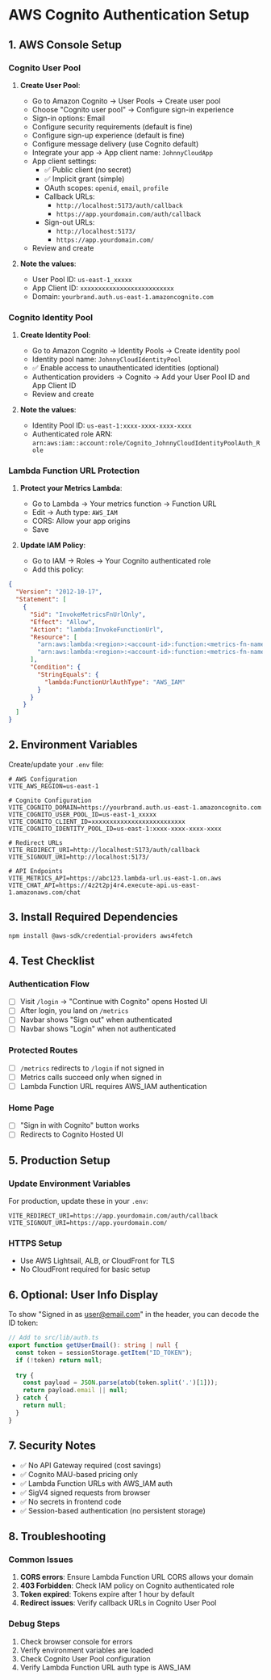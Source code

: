 # AWS Cognito Authentication Setup

## 1. AWS Console Setup

### Cognito User Pool
1. **Create User Pool**:
   - Go to Amazon Cognito → User Pools → Create user pool
   - Choose "Cognito user pool" → Configure sign-in experience
   - Sign-in options: Email
   - Configure security requirements (default is fine)
   - Configure sign-up experience (default is fine)
   - Configure message delivery (use Cognito default)
   - Integrate your app → App client name: `JohnnyCloudApp`
   - App client settings:
     - ✅ Public client (no secret)
     - ✅ Implicit grant (simple)
     - OAuth scopes: `openid`, `email`, `profile`
     - Callback URLs:
       - `http://localhost:5173/auth/callback`
       - `https://app.yourdomain.com/auth/callback`
     - Sign-out URLs:
       - `http://localhost:5173/`
       - `https://app.yourdomain.com/`
   - Review and create

2. **Note the values**:
   - User Pool ID: `us-east-1_xxxxx`
   - App Client ID: `xxxxxxxxxxxxxxxxxxxxxxxxxx`
   - Domain: `yourbrand.auth.us-east-1.amazoncognito.com`

### Cognito Identity Pool
1. **Create Identity Pool**:
   - Go to Amazon Cognito → Identity Pools → Create identity pool
   - Identity pool name: `JohnnyCloudIdentityPool`
   - ✅ Enable access to unauthenticated identities (optional)
   - Authentication providers → Cognito → Add your User Pool ID and App Client ID
   - Review and create

2. **Note the values**:
   - Identity Pool ID: `us-east-1:xxxx-xxxx-xxxx-xxxx`
   - Authenticated role ARN: `arn:aws:iam::account:role/Cognito_JohnnyCloudIdentityPoolAuth_Role`

### Lambda Function URL Protection
1. **Protect your Metrics Lambda**:
   - Go to Lambda → Your metrics function → Function URL
   - Edit → Auth type: `AWS_IAM`
   - CORS: Allow your app origins
   - Save

2. **Update IAM Policy**:
   - Go to IAM → Roles → Your Cognito authenticated role
   - Add this policy:

```json
{
  "Version": "2012-10-17",
  "Statement": [
    {
      "Sid": "InvokeMetricsFnUrlOnly",
      "Effect": "Allow",
      "Action": "lambda:InvokeFunctionUrl",
      "Resource": [
        "arn:aws:lambda:<region>:<account-id>:function:<metrics-fn-name>",
        "arn:aws:lambda:<region>:<account-id>:function:<metrics-fn-name>:*"
      ],
      "Condition": { 
        "StringEquals": { 
          "lambda:FunctionUrlAuthType": "AWS_IAM" 
        } 
      }
    }
  ]
}
```

## 2. Environment Variables

Create/update your `.env` file:

```env
# AWS Configuration
VITE_AWS_REGION=us-east-1

# Cognito Configuration
VITE_COGNITO_DOMAIN=https://yourbrand.auth.us-east-1.amazoncognito.com
VITE_COGNITO_USER_POOL_ID=us-east-1_xxxxx
VITE_COGNITO_CLIENT_ID=xxxxxxxxxxxxxxxxxxxxxxxxxx
VITE_COGNITO_IDENTITY_POOL_ID=us-east-1:xxxx-xxxx-xxxx-xxxx

# Redirect URLs
VITE_REDIRECT_URI=http://localhost:5173/auth/callback
VITE_SIGNOUT_URI=http://localhost:5173/

# API Endpoints
VITE_METRICS_API=https://abc123.lambda-url.us-east-1.on.aws
VITE_CHAT_API=https://4z2t2pj4r4.execute-api.us-east-1.amazonaws.com/chat
```

## 3. Install Required Dependencies

```bash
npm install @aws-sdk/credential-providers aws4fetch
```

## 4. Test Checklist

### Authentication Flow
- [ ] Visit `/login` → "Continue with Cognito" opens Hosted UI
- [ ] After login, you land on `/metrics`
- [ ] Navbar shows "Sign out" when authenticated
- [ ] Navbar shows "Login" when not authenticated

### Protected Routes
- [ ] `/metrics` redirects to `/login` if not signed in
- [ ] Metrics calls succeed only when signed in
- [ ] Lambda Function URL requires AWS_IAM authentication

### Home Page
- [ ] "Sign in with Cognito" button works
- [ ] Redirects to Cognito Hosted UI

## 5. Production Setup

### Update Environment Variables
For production, update these in your `.env`:

```env
VITE_REDIRECT_URI=https://app.yourdomain.com/auth/callback
VITE_SIGNOUT_URI=https://app.yourdomain.com/
```

### HTTPS Setup
- Use AWS Lightsail, ALB, or CloudFront for TLS
- No CloudFront required for basic setup

## 6. Optional: User Info Display

To show "Signed in as user@email.com" in the header, you can decode the ID token:

```typescript
// Add to src/lib/auth.ts
export function getUserEmail(): string | null {
  const token = sessionStorage.getItem("ID_TOKEN");
  if (!token) return null;
  
  try {
    const payload = JSON.parse(atob(token.split('.')[1]));
    return payload.email || null;
  } catch {
    return null;
  }
}
```

## 7. Security Notes

- ✅ No API Gateway required (cost savings)
- ✅ Cognito MAU-based pricing only
- ✅ Lambda Function URLs with AWS_IAM auth
- ✅ SigV4 signed requests from browser
- ✅ No secrets in frontend code
- ✅ Session-based authentication (no persistent storage)

## 8. Troubleshooting

### Common Issues
1. **CORS errors**: Ensure Lambda Function URL CORS allows your domain
2. **403 Forbidden**: Check IAM policy on Cognito authenticated role
3. **Token expired**: Tokens expire after 1 hour by default
4. **Redirect issues**: Verify callback URLs in Cognito User Pool

### Debug Steps
1. Check browser console for errors
2. Verify environment variables are loaded
3. Check Cognito User Pool configuration
4. Verify Lambda Function URL auth type is AWS_IAM



